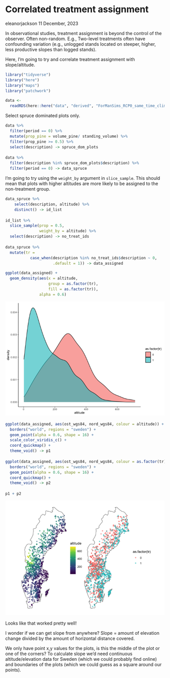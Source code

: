 Correlated treatment assignment
================
eleanorjackson
11 December, 2023

In observational studies, treatment assignment is beyond the control of
the observer. Often non-random. E.g., Two-level treatments often have
confounding variation (e.g., unlogged stands located on steeper, higher,
less productive slopes than logged stands).

Here, I’m going to try and correlate treatment assignment with
slope/altitude.

``` r
library("tidyverse")
library("here")
library("maps")
library("patchwork")
```

``` r
data <- 
  readRDS(here::here("data", "derived", "ForManSims_RCP0_same_time_clim.rds"))
```

Select spruce dominated plots only.

``` r
data %>% 
  filter(period == 0) %>% 
  mutate(prop_pine = volume_pine/ standing_volume) %>% 
  filter(prop_pine >= 0.5) %>% 
  select(description) -> spruce_dom_plots

data %>% 
  filter(description %in% spruce_dom_plots$description) %>% 
  filter(period == 0) -> data_spruce 
```

I’m going to try using the `weight_by` argument in `slice_sample`. This
should mean that plots with higher altitudes are more likely to be
assigned to the non-treatment group.

``` r
data_spruce %>% 
    select(description, altitude) %>% 
    distinct() -> id_list

id_list %>% 
  slice_sample(prop = 0.5, 
               weight_by = altitude) %>% 
  select(description) -> no_treat_ids

data_spruce %>%
  mutate(tr =
           case_when(description %in% no_treat_ids$description ~ 0,
                     .default = 1)) -> data_assigned
```

``` r
ggplot(data_assigned) +
  geom_density(aes(x = altitude, 
                   group = as.factor(tr), 
                   fill = as.factor(tr)),
               alpha = 0.6)
```

![](figures/2023-12-11_correlated-treatment-assignment/unnamed-chunk-4-1.png)<!-- -->

``` r
ggplot(data_assigned, aes(ost_wgs84, nord_wgs84, colour = altitude)) +
  borders("world", regions = "sweden") +
  geom_point(alpha = 0.6, shape = 16) +
  scale_color_viridis_c() +
  coord_quickmap() +
  theme_void() -> p1

ggplot(data_assigned, aes(ost_wgs84, nord_wgs84, colour = as.factor(tr))) +
  borders("world", regions = "sweden") +
  geom_point(alpha = 0.6, shape = 16) +
  coord_quickmap() +
  theme_void() -> p2

p1 + p2
```

![](figures/2023-12-11_correlated-treatment-assignment/unnamed-chunk-5-1.png)<!-- -->

Looks like that worked pretty well!

I wonder if we can get slope from anywhere? Slope = amount of elevation
change divided by the amount of horizontal distance covered.

We only have point x,y values for the plots, is this the middle of the
plot or one of the corners? To calculate slope we’d need continuous
altitude/elevation data for Sweden (which we could probably find online)
and boundaries of the plots (which we could guess as a square around our
points).
